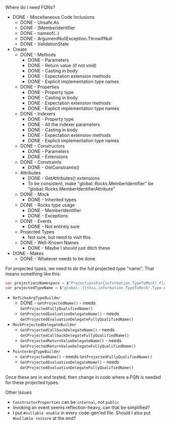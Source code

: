 

Where do I need FQNs?

* DONE - Miscellaneous Code Inclusions
	* DONE - Unsafe.As
	* DONE - [MemberIdentifier
	* DONE - nameof(..)
	* DONE - ArgumentNullException.ThrowIfNull
	* DONE - ValidationState
* Create
	* DONE - Methods
		* DONE - Parameters
		* DONE - Return value (if not void)
		* DONE - Casting in body
		* DONE - Expectation extension methods
		* DONE - Explicit implementation type names
	* DONE - Properties
		* DONE - Property type
		* DONE - Casting in body
		* DONE - Expectation extension methods
		* DONE - Explicit implementation type names
	* DONE - Indexers
		* DONE - Property type
		* DONE - All the indexer parameters
		* DONE - Casting in body
		* DONE - Expectation extension methods
		* DONE - Explicit implementation type names
	* DONE - Constructors
		* DONE - Parameters
		* DONE - Extensions
	* DONE - Constraints
		* DONE - GetConstraints()
	* Attributes
		* DONE - GetAttributes() extensions
		* To be consistent, make "global::Rocks.MemberIdentifier" be "global::Rocks.MemberIdentifierAttribute"
	* DONE - Mock
		* DONE - Inherited types
	* DONE - Rocks type usage
		* DONE - MemberIdentifier
		* DONE - Exceptions
	* DONE - Events
		* DONE - Not entirely sure
	* Projected Types
		* Not sure, but need to visit this.
	* DONE - Well-Known Names
		* DONE - Maybe I should just ditch these
* DONE - Makes
	* DONE - Whatever needs to be done
	
For projected types, we need to do the full projected type "name". That means something like this:

```csharp
var projectionsNamespace = $"ProjectionsFor{information.TypeToMock!.FlattenedName}";
var projectedTypeName = $"global::{{this.information.TypeToMock!.Type.ContainingNamespace!.ToDisplayString()}.{projectionsNamespace}";
```

* `RefLikeArgTypeBuilder`
  * DONE - `GetProjectedName()` - needs `GetProjectedFullyQualifiedName()`
  * `GetProjectedEvaluationDelegateName()` - needs `GetProjectedEvaluationDelegateFullyQualifiedName()`
* `MockProjectedDelegateBuilder`  
  * `GetProjectedCallbackDelegateName()` - needs `GetProjectedCallbackDelegateFullyQualifiedName()`
  * `GetProjectedReturnValueDelegateName()` - needs `GetProjectedReturnValueDelegateFullyQualifiedName()`
* `PointerArgTypeBuilder`
  * `GetProjectedName()` - needs `GetProjectedFullyQualifiedName()`
  * `GetProjectedEvaluationDelegateName()` - needs `GetProjectedEvaluationDelegateFullyQualifiedName()`

Once these are in and tested, then change in code where a FQN is needed for these projected types.

Other Issues
* `ConstructorProperties` can be `internal`, not `public`
* Invoking an event seems reflection-heavy, can that be simplified?
* I put `#nullable enable` in every code-gen'ed file. Should I also put `#nullable restore` at the end?